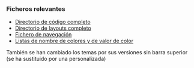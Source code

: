 ### Ficheros relevantes
*   [Directorio de código completo](java\com\example\testapp)
*   [Directorio de layouts completo](res\layout)
*   [Fichero de navegación](res\navigation\nav_graph.xml)
*   [Listas de nombre de colores y de valor de color](res\values\strings.xml)

También se han cambiado los temas por sus versiones sin barra superior (se ha sustituido por una personalizada)